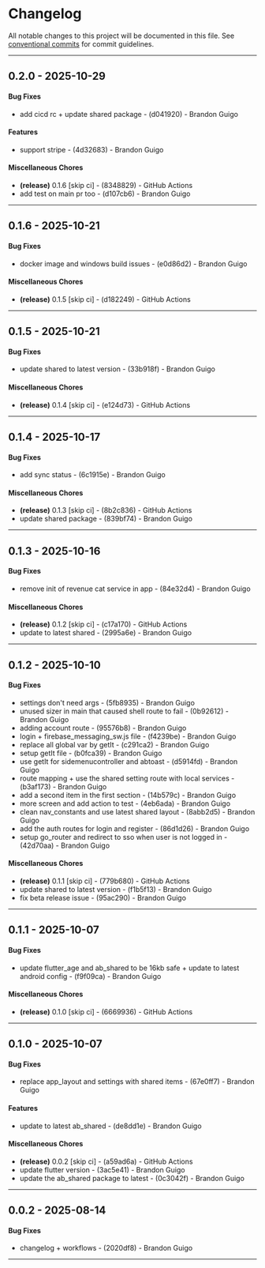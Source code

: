 # Changelog
All notable changes to this project will be documented in this file. See [conventional commits](https://www.conventionalcommits.org/) for commit guidelines.

- - -
## 0.2.0 - 2025-10-29
#### Bug Fixes
- add cicd rc + update shared package - (d041920) - Brandon Guigo
#### Features
- support stripe - (4d32683) - Brandon Guigo
#### Miscellaneous Chores
- **(release)** 0.1.6 [skip ci] - (8348829) - GitHub Actions
- add test on main pr too - (d107cb6) - Brandon Guigo

- - -

## 0.1.6 - 2025-10-21
#### Bug Fixes
- docker image and windows build issues - (e0d86d2) - Brandon Guigo
#### Miscellaneous Chores
- **(release)** 0.1.5 [skip ci] - (d182249) - GitHub Actions

- - -

## 0.1.5 - 2025-10-21
#### Bug Fixes
- update shared to latest version - (33b918f) - Brandon Guigo
#### Miscellaneous Chores
- **(release)** 0.1.4 [skip ci] - (e124d73) - GitHub Actions

- - -

## 0.1.4 - 2025-10-17
#### Bug Fixes
- add sync status - (6c1915e) - Brandon Guigo
#### Miscellaneous Chores
- **(release)** 0.1.3 [skip ci] - (8b2c836) - GitHub Actions
- update shared package - (839bf74) - Brandon Guigo

- - -

## 0.1.3 - 2025-10-16
#### Bug Fixes
- remove init of revenue cat service in app - (84e32d4) - Brandon Guigo
#### Miscellaneous Chores
- **(release)** 0.1.2 [skip ci] - (c17a170) - GitHub Actions
- update to latest shared - (2995a6e) - Brandon Guigo

- - -

## 0.1.2 - 2025-10-10
#### Bug Fixes
- settings don't need args - (5fb8935) - Brandon Guigo
- unused sizer in main that caused shell route to fail - (0b92612) - Brandon Guigo
- adding account route - (95576b8) - Brandon Guigo
- login + firebase_messaging_sw.js file - (f4239be) - Brandon Guigo
- replace all global var by getIt - (c291ca2) - Brandon Guigo
- setup getIt file - (b0fca39) - Brandon Guigo
- use getIt for sidemenucontroller and abtoast - (d5914fd) - Brandon Guigo
- route mapping + use the shared setting route with local services - (b3af173) - Brandon Guigo
- add a second item in the first section - (14b579c) - Brandon Guigo
- more screen and add action to test - (4eb6ada) - Brandon Guigo
- clean nav_constants and use latest shared layout - (8abb2d5) - Brandon Guigo
- add the auth routes for login and register - (86d1d26) - Brandon Guigo
- setup go_router and redirect to sso when user is not logged in - (42d70aa) - Brandon Guigo
#### Miscellaneous Chores
- **(release)** 0.1.1 [skip ci] - (779b680) - GitHub Actions
- update shared to latest version - (f1b5f13) - Brandon Guigo
- fix beta release issue - (95ac290) - Brandon Guigo

- - -

## 0.1.1 - 2025-10-07
#### Bug Fixes
- update flutter_age and ab_shared to be 16kb safe + update to latest android config - (f9f09ca) - Brandon Guigo
#### Miscellaneous Chores
- **(release)** 0.1.0 [skip ci] - (6669936) - GitHub Actions

- - -

## 0.1.0 - 2025-10-07
#### Bug Fixes
- replace app_layout and settings with shared items - (67e0ff7) - Brandon Guigo
#### Features
- update to latest ab_shared - (de8dd1e) - Brandon Guigo
#### Miscellaneous Chores
- **(release)** 0.0.2 [skip ci] - (a59ad6a) - GitHub Actions
- update flutter version - (3ac5e41) - Brandon Guigo
- update the ab_shared package to latest - (0c3042f) - Brandon Guigo

- - -

## 0.0.2 - 2025-08-14
#### Bug Fixes
- changelog + workflows - (2020df8) - Brandon Guigo

- - -

